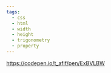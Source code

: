 ```yaml
---
tags:
  - css
  - html
  - width
  - height
  - trigonometry
  - property
---
```

https://codepen.io/t_afif/pen/ExBVLBW

